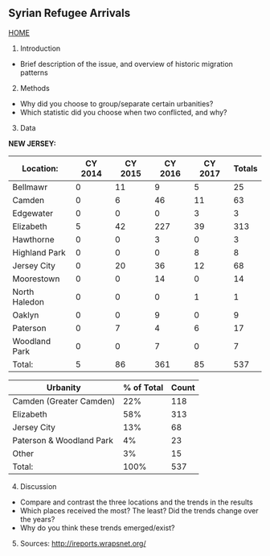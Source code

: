 ## Syrian Refugee Arrivals
[HOME](https://jadmarhaba.github.io/)

1. Introduction
  - Brief description of the issue, and overview of historic migration patterns
  

2. Methods
  - Why did you choose to group/separate certain urbanities?
  - Which statistic did you choose when two conflicted, and why?
  

3. Data

**NEW JERSEY:**

Location:|CY 2014 | CY 2015 | CY 2016 | CY 2017 | Totals
-------- | ------ | ------- | ------- | ------- | -------
Bellmawr | 0| 11| 9| 5| 25
Camden | 0| 6| 46| 11| 63| 
Edgewater | 0| 0| 0| 3| 3|
Elizabeth| 5| 42| 227| 39| 313
Hawthorne| 0| 0| 3| 0| 3
Highland Park| 0| 0| 0| 8| 8
Jersey City| 0| 20| 36| 12| 68
Moorestown| 0| 0| 14| 0| 14
North Haledon| 0| 0| 0| 1| 1
Oaklyn| 0| 0| 9| 0| 9
Paterson| 0| 7| 4| 6| 17
Woodland Park| 0| 0| 7| 0| 7
Total:| 5| 86| 361| 85| 537

Urbanity | % of Total | Count
-------- | ---------- | --------- 
Camden (Greater Camden) | 22% | 118
Elizabeth | 58% | 313
Jersey City | 13% | 68
Paterson & Woodland Park | 4% | 23
Other | 3% | 15
Total: | 100% | 537



4. Discussion
  - Compare and contrast the three locations and the trends in the results
  - Which places received the most? The least? Did the trends change over the years?
  - Why do you think these trends emerged/exist?
  

5. Sources: http://ireports.wrapsnet.org/
